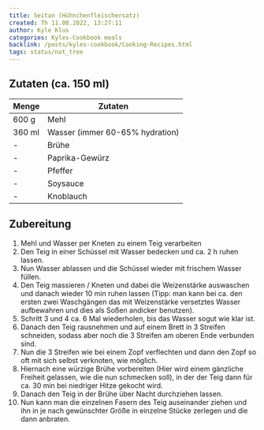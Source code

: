 ```yaml
---
title: Seitan (Hühnchenfleischersatz)
created: Th 11.08.2022, 13:27:11
author: Kyle Klus
categories: Kyles-Cookbook meals
backlink: /posts/kyles-cookbook/Cooking-Recipes.html
tags: status/not_tree
---
```


## Zutaten (ca. 150 ml)

| Menge  | Zutaten                         |
| ------ | ------------------------------- |
| 600 g  | Mehl                            |
| 360 ml | Wasser (immer 60-65% hydration) |
| -      | Brühe                           |
| -      | Paprika-Gewürz                  |
| -      | Pfeffer                         |
| -      | Soysauce                        |
| -      | Knoblauch                       |

## Zubereitung

1. Mehl und Wasser per Kneten zu einem Teig verarbeiten
2. Den Teig in einer Schüssel mit Wasser bedecken und ca. 2 h ruhen lassen.
3. Nun Wasser ablassen und die Schüssel wieder mit frischem Wasser füllen.
4. Den Teig massieren / Kneten und dabei die Weizenstärke auswaschen und danach wieder 10 min ruhen lassen (Tipp: man kann bei ca. den ersten zwei Waschgängen das mit Weizenstärke versetztes Wasser aufbewahren und dies als Soßen andicker benutzen).
5. Schritt 3 und 4 ca. 6 Mal wiederholen, bis das Wasser sogut wie klar ist.
6. Danach den Teig rausnehmen und auf einem Brett in 3 Streifen schneiden, sodass aber noch die 3 Streifen am oberen Ende verbunden sind.
7. Nun die 3 Streifen wie bei einem Zopf verflechten und dann den Zopf so oft mit sich selbst verknoten, wie möglich.
8. Hiernach eine würzige Brühe vorbereiten (Hier wird einem gänzliche Freiheit gelassen, wie die nun schmecken soll), in der der Teig dann für ca. 30 min bei niedriger Hitze gekocht wird.
9. Danach den Teig in der Brühe über Nacht durchziehen lassen.
10. Nun kann man die einzelnen Fasern des Teig auseinander ziehen und ihn in je nach gewünschter Größe in einzelne Stücke zerlegen und die dann anbraten.